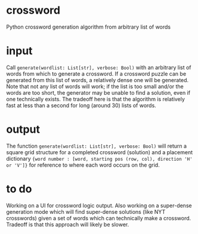 # crossword
Python crossword generation algorithm from arbitrary list of words

# input
Call `generate(wordlist: List[str], verbose: Bool)` with an arbitrary list of words from which to generate a crossword. If a crossword puzzle can be generated from this list of words, a relatively dense one will be generated. Note that not any list of words will work; if the list is too small and/or the words are too short, the generator may be unable to find a solution, even if one technically exists. The tradeoff here is that the algorithm is relatively fast at less than a second for long (around 30) lists of words. 

# output
The function `generate(wordlist: List[str], verbose: Bool)` will return a square grid structure for a completed crossword (solution) and a placement dictionary `{word number : [word, starting pos (row, col), direction 'H' or 'V']}` for reference to where each word occurs on the grid. 

# to do
Working on a UI for crossword logic output. Also working on a super-dense generation mode which will find super-dense solutions (like NYT crosswords) given a set of words which can technically make a crossword. Tradeoff is that this approach will likely be slower.
